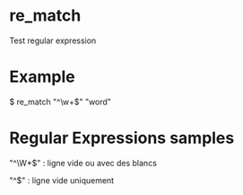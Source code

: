 # re_match
Test regular expression

# Example

$ re_match "^\w+$" "word"

# Regular Expressions samples

"^\W*$" : ligne vide ou avec des blancs

"^$"    : ligne vide uniquement
